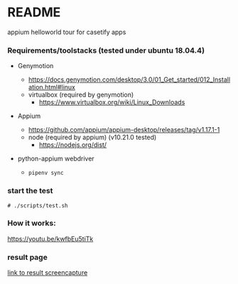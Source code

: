 # README

appium helloworld tour for casetify apps


### Requirements/toolstacks (tested under ubuntu 18.04.4)

- Genymotion
  - https://docs.genymotion.com/desktop/3.0/01_Get_started/012_Installation.html#linux
  - virtualbox (required by genymotion)
    - https://www.virtualbox.org/wiki/Linux_Downloads

- Appium
  - https://github.com/appium/appium-desktop/releases/tag/v1.17.1-1
  - node (required by appium) (v10.21.0 tested)
    - https://nodejs.org/dist/

- python-appium webdriver
  - `pipenv sync`

### start the test
```
# ./scripts/test.sh
```

### How it works:
https://youtu.be/kwfbEu5tiTk

### result page
[link to result screencapture](https://github.com/louiscklaw/casetify-tryout/blob/master/docs/result.md)